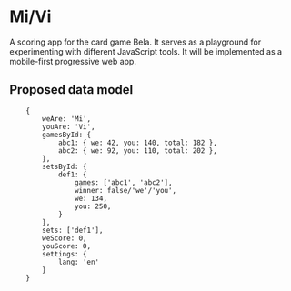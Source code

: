# Mi/Vi
A scoring app for the card game Bela.
It serves as a playground for experimenting with different JavaScript tools.
It will be implemented as a mobile-first progressive web app.

## Proposed data model
        {
            weAre: 'Mi',
            youAre: 'Vi',
            gamesById: {
                abc1: { we: 42, you: 140, total: 182 },
                abc2: { we: 92, you: 110, total: 202 },
            },
            setsById: {
                def1: {
                    games: ['abc1', 'abc2'],
                    winner: false/'we'/'you',
                    we: 134,
                    you: 250,
                }
            },
            sets: ['def1'],
            weScore: 0,
            youScore: 0,
            settings: {
                lang: 'en'
            }
        }
